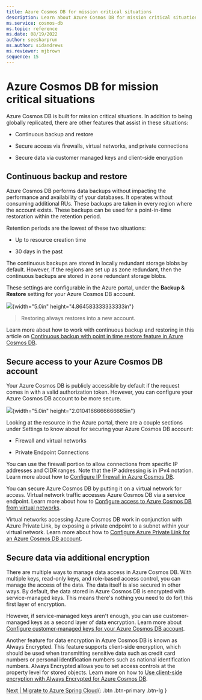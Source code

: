 ```yaml
---
title: Azure Cosmos DB for mission critical situations
description: Learn about Azure Cosmos DB for mission critical situations.
ms.service: cosmos-db
ms.topic: reference
ms.date: 08/19/2022
author: seesharprun
ms.author: sidandrews
ms.reviewer: mjbrown
sequence: 15
---
```


# Azure Cosmos DB for mission critical situations

Azure Cosmos DB is built for mission critical situations. In addition to being globally replicated, there are other features that assist in these situations:

- Continuous backup and restore

- Secure access via firewalls, virtual networks, and private connections

- Secure data via customer managed keys and client-side encryption

## Continuous backup and restore

Azure Cosmos DB performs data backups without impacting the performance and availability of your databases. It operates without consuming additional RUs. These backups are taken in every region where the
account exists. These backups can be used for a point-in-time restoration within the retention period.

Retention periods are the lowest of these two situations:

- Up to resource creation time

- 30 days in the past

The continuous backups are stored in locally redundant storage blobs by default. However, if the regions are set up as zone redundant, then the continuous backups are stored in zone redundant storage blobs.

These settings are configurable in the Azure portal, under the **Backup & Restore** setting for your Azure Cosmos DB account.

![](/media/image.png){width="5.0in" height="4.864583333333333in"}

> Restoring always restores into a new account.

Learn more about how to work with continuous backup and restoring in this article on [Continuous backup with point in time restore feature in Azure Cosmos DB](https://docs.microsoft.com/azure/cosmos-db/continuous-backup-restore-introduction).

## Secure access to your Azure Cosmos DB account

Your Azure Cosmos DB is publicly accessible by default if the request comes in with a valid authorization token. However, you can configure your Azure Cosmos DB account to be more secure.

![](/media/image2.png){width="5.0in" height="2.0104166666666665in"}

Looking at the resource in the Azure portal, there are a couple sections under Settings to know about for securing your Azure Cosmos DB account:

- Firewall and virtual networks

- Private Endpoint Connections

You can use the firewall portion to allow connections from specific IP addresses and CIDR ranges. Note that the IP addressing is in IPv4 notation. Learn more about how to [Configure IP firewall in Azure Cosmos DB](https://docs.microsoft.com/azure/cosmos-db/how-to-configure-firewall).

You can secure Azure Cosmos DB by putting it on a virtual network for access. Virtual network traffic accesses Azure Cosmos DB via a service endpoint. Learn more about how to [Configure access to Azure Cosmos DB
from virtual networks](https://docs.microsoft.com/azure/cosmos-db/how-to-configure-vnet-service-endpoint).

Virtual networks accessing Azure Cosmos DB work in conjunction with Azure Private Link, by exposing a private endpoint to a subnet within your virtual network. Learn more about how to [Configure Azure Private
Link for an Azure Cosmos DB account](https://docs.microsoft.com/azure/cosmos-db/how-to-configure-private-endpoints).

## Secure data via additional encryption

There are multiple ways to manage data access in Azure Cosmos DB. With multiple keys, read-only keys, and role-based access control, you can manage the access of the data. The data itself is also secured in other ways. By default, the data stored in Azure Cosmos DB is encrypted with service-managed keys. This means there's nothing you need to do for\ this first layer of encryption.

However, if service-managed keys aren't enough, you can use customer-managed keys as a second layer of data encryption. Learn more about [Configure customer-managed keys for your Azure Cosmos DB account](https://docs.microsoft.com/azure/cosmos-db/how-to-setup-cmk).

Another feature for data encryption in Azure Cosmos DB is known as Always Encrypted. This feature supports client-side encryption, which should be used when transmitting sensitive data such as credit card numbers or personal identification numbers such as national identification numbers. Always Encrypted allows you to set access controls at the property level for stored objects. Learn more on how to [Use client-side encryption with Always Encrypted for Azure Cosmos DB](https://docs.microsoft.com/azure/cosmos-db/how-to-always-encrypted?tabs=java).

[Next &#124; Migrate to Azure Spring Cloud](migrate-to-azure-spring-cloud.md){: .btn .btn-primary .btn-lg }

